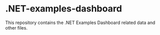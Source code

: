 .NET-examples-dashboard
=======================

This repository contains the .NET Examples Dashboard related data and other files.